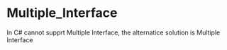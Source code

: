# Multiple_Interface
In C# cannot supprt Multiple Interface, the alternatice solution is Multiple Interface
